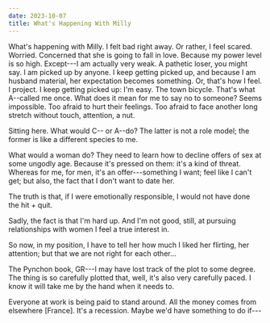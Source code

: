 ```yaml
---
date: 2023-10-07
title: What's Happening With Milly
---
```


What's happening with Milly. I felt bad right away. Or rather, I feel scared. Worried. Concerned that she is going to fall in love. Because my power level is so high. Except---I am actually very weak. A pathetic loser, you might say. I am picked up by anyone. I keep getting picked up, and because I am husband material, her expectation becomes something. Or, that's how I feel. I project. I keep getting picked up: I'm easy. The town bicycle. That's what A--called me once. What does it mean for me to say no to someone? Seems impossible. Too afraid to hurt their feelings. Too afraid to face another long stretch without touch, attention, a nut.

Sitting here. What would C-- or A--do? The latter is not a role model; the former is like a different species to me.

What would a woman do? They need to learn how to decline offers of sex at some ungodly age. Because it's pressed on them: it's a kind of threat. Whereas for me, for men, it's an offer---something I want; feel like I can't get; but also, the fact that I don't want to date her.

The truth is that, if I were emotionally responsible, I would not have done the hit + quit.

Sadly, the fact is that I'm hard up. And I'm not good, still, at pursuing relationships with women I feel a true interest in.

So now, in my position, I have to tell her how much I liked her flirting, her attention; but that we are not right for each other...

The Pynchon book, GR---I may have lost track of the plot to some degree. The thing is so carefully plotted that, well, it's also very carefully paced. I know it will take me by the hand when it needs to.

Everyone at work is being paid to stand around. All the money comes from elsewhere [France]. It's a recession. Maybe we'd have something to do if---
